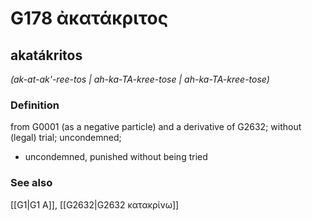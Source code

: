 # G178 ἀκατάκριτος

## akatákritos

_(ak-at-ak'-ree-tos | ah-ka-TA-kree-tose | ah-ka-TA-kree-tose)_

### Definition

from G0001 (as a negative particle) and a derivative of G2632; without (legal) trial; uncondemned; 

- uncondemned, punished without being tried

### See also

[[G1|G1 Α]], [[G2632|G2632 κατακρίνω]]
